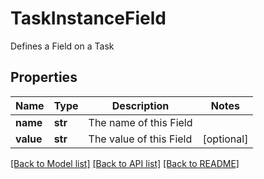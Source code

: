 # TaskInstanceField

Defines a Field on a Task

## Properties
Name | Type | Description | Notes
------------ | ------------- | ------------- | -------------
**name** | **str** | The name of this Field | 
**value** | **str** | The value of this Field | [optional] 

[[Back to Model list]](../README.md#documentation-for-models) [[Back to API list]](../README.md#documentation-for-api-endpoints) [[Back to README]](../README.md)


